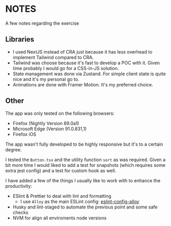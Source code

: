 # NOTES

A few notes regarding the exercise

## Libraries

- I used NextJS instead of CRA just because it has less overhead to implement Tailwind compared to CRA.
- Tailwind was choose because it's fast to develop a POC with it. Given time probably I would go for a CSS-in-JS solution.
- State management was done via Zustand. For simple client state is quite nice and it's my personal go to.
- Animations are done with Framer Motion. It's my preferred choice.

## Other

The app was only tested on the following browsers:

- Firefox (Nightly Version 89.0a1)
- Microsoft Edge (Version 91.0.831,1)
- Firefox iOS

The app wasn't fully developed to be highly responsive but it's to a certain degree.

I tested the `Button.tsx` and the utility function `sort` as was required. Given a bit more time I would liked to add a test for snapshots (which requires some extra jest config) and a test for custom hook as well.

I have added a few of the things I usually like to work with to enhance the productivity:

- ESlint & Prettier to deal with lint and formatting
  - I use `Alloy` as the main ESLint config: [eslint-config-alloy](https://github.com/AlloyTeam/eslint-config-alloy)
- Husky and lint-staged to automate the previous point and some safe checks
- NVM for align all enviroments node versions
